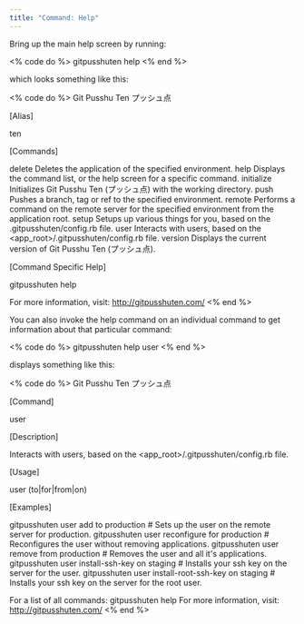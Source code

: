 ```yaml
---
title: "Command: Help"
---
```


Bring up the main help screen by running:

<% code do %>
gitpusshuten help
<% end %>

which looks something like this:

<% code do %>
Git Pusshu Ten
     プッシュ点

[Alias]

  ten

[Commands]

  delete      Deletes the application of the specified environment.
  help        Displays the command list, or the help screen for a specific command.
  initialize  Initializes Git Pusshu Ten (プッシュ点) with the working directory.
  push        Pushes a branch, tag or ref to the specified environment.
  remote      Performs a command on the remote server for the specified environment from the application root.
  setup       Setups up various things for you, based on the .gitpusshuten/config.rb file.
  user        Interacts with users, based on the <app_root>/.gitpusshuten/config.rb file.
  version     Displays the current version of Git Pusshu Ten (プッシュ点).

[Command Specific Help]

  gitpusshuten help <command>

For more information, visit: http://gitpusshuten.com/
<% end %>

You can also invoke the help command on an individual command to get information about that particular command:

<% code do %>
gitpusshuten help user
<% end %>

displays something like this:

<% code do %>
Git Pusshu Ten
     プッシュ点

[Command]

  user

[Description]

  Interacts with users, based on the <app_root>/.gitpusshuten/config.rb file.

[Usage]

  user <command> (to|for|from|on) <environment>

[Examples]

  gitpusshuten user add to production                # Sets up the user on the remote server for production.
  gitpusshuten user reconfigure for production       # Reconfigures the user without removing applications.
  gitpusshuten user remove from production           # Removes the user and all it's applications.
  gitpusshuten user install-ssh-key on staging       # Installs your ssh key on the server for the user.
  gitpusshuten user install-root-ssh-key on staging  # Installs your ssh key on the server for the root user.

For a list of all commands: gitpusshuten help
For more information, visit: http://gitpusshuten.com/
<% end %>


